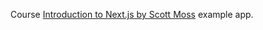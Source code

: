 Course [Introduction to Next.js by Scott Moss](https://frontendmasters.com/courses/next-js/) example app.